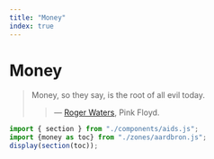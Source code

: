```yaml
---
title: "Money"
index: true
---
```

# Money
> Money, so they say, is the root of all evil today.
> > — [Roger Waters](https://en.wikipedia.org/wiki/Money_(Pink_Floyd_song)), Pink Floyd.
~~~js
import { section } from "./components/aids.js";
import {money as toc} from "./zones/aardbron.js";
display(section(toc));
~~~
